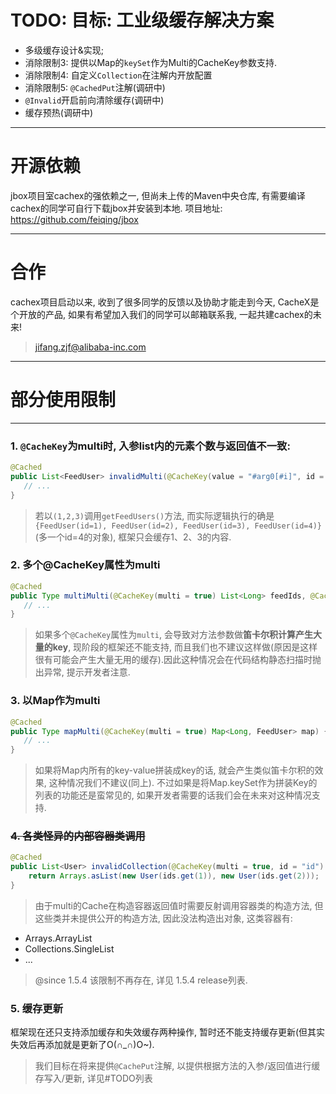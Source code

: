 # TODO: 目标: 工业级缓存解决方案
- 多级缓存设计&实现;
- 消除限制3: 提供以Map的`keySet`作为Multi的CacheKey参数支持.
- 消除限制4: 自定义`Collection`在注解内开放配置
- 消除限制5: `@CachedPut`注解(调研中)    
- `@Invalid`开启前向清除缓存(调研中)
- 缓存预热(调研中)

---
# 开源依赖
jbox项目室cachex的强依赖之一, 但尚未上传的Maven中央仓库, 有需要编译cachex的同学可自行下载jbox并安装到本地.
项目地址: https://github.com/feiqing/jbox

---
# 合作
cachex项目启动以来, 收到了很多同学的反馈以及协助才能走到今天, 
CacheX是个开放的产品, 如果有希望加入我们的同学可以邮箱联系我, 一起共建cachex的未来!
> jifang.zjf@alibaba-inc.com

----
# 部分使用限制

---
### 1. `@CacheKey`为multi时, 入参list内的元素个数与返回值不一致:
```java
@Cached
public List<FeedUser> invalidMulti(@CacheKey(value = "#arg0[#i]", id = "id") List<Long> feedIds) {
   // ...
}
```

> 若以`(1,2,3)`调用`getFeedUsers()`方法, 而实际逻辑执行的确是`{FeedUser(id=1), FeedUser(id=2), FeedUser(id=3), FeedUser(id=4)}`(多一个id=4的对象), 框架只会缓存1、2、3的内容.

### 2. 多个@CacheKey属性为multi
```java
@Cached
public Type multiMulti(@CacheKey(multi = true) List<Long> feedIds, @CacheKey(multi = true) List<Long> authorIds ) {
   // ...
}
```
> 如果多个`@CacheKey`属性为`multi`, 会导致对方法参数做**笛卡尔积计算产生大量的key**, 现阶段的框架还不能支持, 而且我们也不建议这样做(原因是这样很有可能会产生大量无用的缓存).因此这种情况会在代码结构静态扫描时抛出异常, 提示开发者注意.

### 3. 以Map作为multi

```java
@Cached
public Type mapMulti(@CacheKey(multi = true) Map<Long, FeedUser> map) {
   // ...
}
```
> 如果将Map内所有的key-value拼装成key的话, 就会产生类似笛卡尔积的效果, 这种情况我们不建议(同上). 不过如果是将Map.keySet作为拼装Key的列表的功能还是蛮常见的, 如果开发者需要的话我们会在未来对这种情况支持.

### ~~4. 各类怪异的内部容器类调用~~
```java
@Cached
public List<User> invalidCollection(@CacheKey(multi = true, id = "id") List<Long> ids) {
    return Arrays.asList(new User(ids.get(1)), new User(ids.get(2)));
}
```

> 由于multi的Cache在构造容器返回值时需要反射调用容器类的构造方法, 但这些类并未提供公开的构造方法, 因此没法构造出对象, 这类容器有:

- Arrays.ArrayList
- Collections.SingleList
- ...

> @since 1.5.4 该限制不再存在, 详见 1.5.4 release列表.

### 5. 缓存更新
框架现在还只支持添加缓存和失效缓存两种操作, 暂时还不能支持缓存更新(但其实失效后再添加就是更新了O(∩_∩)O~).

> 我们目标在将来提供`@CachePut`注解, 以提供根据方法的入参/返回值进行缓存写入/更新, 详见#TODO列表